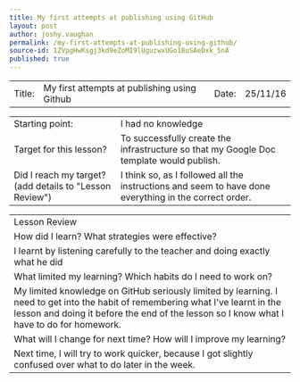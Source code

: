 ```yaml
---
title: My first attempts at publishing using GitHub
layout: post
author: joshy.vaughan
permalink: /my-first-attempts-at-publishing-using-github/
source-id: 1ZVpgHwKsgj3kd9eZoMI9lUguzwxUGo18uSAeDxk_5nA
published: true
---
```

<table>
  <tr>
    <td> Title: </td>
    <td> My first attempts at publishing using Github </td>
    <td> Date:  </td>
    <td>25/11/16</td>
  </tr>
</table>


<table>
  <tr>
    <td>Starting point:</td>
    <td>I had no knowledge</td>
  </tr>
  <tr>
    <td>Target for this lesson?</td>
    <td>To successfully create the infrastructure so that my Google Doc template would publish.</td>
  </tr>
  <tr>
    <td>Did I reach my target? 
(add details to "Lesson Review")</td>
    <td>I think so, as I followed all the instructions and seem to have done everything in the correct order.</td>
  </tr>
</table>


<table>
  <tr>
    <td>Lesson Review</td>
  </tr>
  <tr>
    <td>How did I learn? What strategies were effective? </td>
  </tr>
  <tr>
    <td>I learnt by listening carefully to the teacher and doing exactly what he did</td>
  </tr>
  <tr>
    <td>What limited my learning? Which habits do I need to work on? </td>
  </tr>
  <tr>
    <td>My limited knowledge on GitHub seriously limited by learning. I need to get into the habit of remembering what I've learnt in the lesson and doing it before the end of the lesson so I know what I have to do for homework.</td>
  </tr>
  <tr>
    <td>What will I change for next time? How will I improve my learning?</td>
  </tr>
  <tr>
    <td>Next time, I will try to work quicker, because I got slightly confused over what to do later in the week. </td>
  </tr>
</table>


